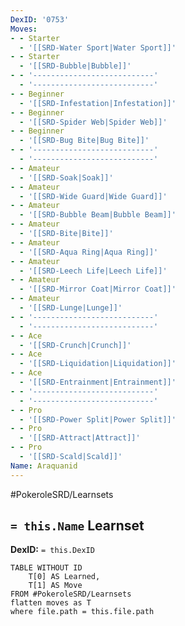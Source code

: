```yaml
---
DexID: '0753'
Moves:
- - Starter
  - '[[SRD-Water Sport|Water Sport]]'
- - Starter
  - '[[SRD-Bubble|Bubble]]'
- - '---------------------------'
  - '---------------------------'
- - Beginner
  - '[[SRD-Infestation|Infestation]]'
- - Beginner
  - '[[SRD-Spider Web|Spider Web]]'
- - Beginner
  - '[[SRD-Bug Bite|Bug Bite]]'
- - '---------------------------'
  - '---------------------------'
- - Amateur
  - '[[SRD-Soak|Soak]]'
- - Amateur
  - '[[SRD-Wide Guard|Wide Guard]]'
- - Amateur
  - '[[SRD-Bubble Beam|Bubble Beam]]'
- - Amateur
  - '[[SRD-Bite|Bite]]'
- - Amateur
  - '[[SRD-Aqua Ring|Aqua Ring]]'
- - Amateur
  - '[[SRD-Leech Life|Leech Life]]'
- - Amateur
  - '[[SRD-Mirror Coat|Mirror Coat]]'
- - Amateur
  - '[[SRD-Lunge|Lunge]]'
- - '---------------------------'
  - '---------------------------'
- - Ace
  - '[[SRD-Crunch|Crunch]]'
- - Ace
  - '[[SRD-Liquidation|Liquidation]]'
- - Ace
  - '[[SRD-Entrainment|Entrainment]]'
- - '---------------------------'
  - '---------------------------'
- - Pro
  - '[[SRD-Power Split|Power Split]]'
- - Pro
  - '[[SRD-Attract|Attract]]'
- - Pro
  - '[[SRD-Scald|Scald]]'
Name: Araquanid
---
```


#PokeroleSRD/Learnsets

## `= this.Name` Learnset

**DexID:** `= this.DexID`

```dataview
TABLE WITHOUT ID
    T[0] AS Learned,
    T[1] AS Move
FROM #PokeroleSRD/Learnsets
flatten moves as T
where file.path = this.file.path
```
